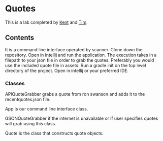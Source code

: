 # Quotes

This is a lab completed by [Kent](https://github.com/KKetter) and [Tim](https://github.com/GoldBeardSea).

## Contents

It is a command line interface operated by scanner. Clone down the repository. Open in intellij and run the application.
The execution takes in a filepath to your json file in order to grab the quotes. Preferably you would use the included
quote file in assets. Run a gradle init on the top level directory of the project. Open in intellij or your preferred IDE.

### Classes

APIQuoteGrabber grabs a quote from ron swanson and adds it to the recentquotes.json file.

App is our command line interface class.

GSONQuoteGrabber if the internet is unavailable or if user specifies quotes will grab using this class.

Quote is the class that constructs quote objects.